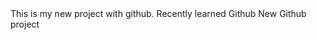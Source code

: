 <html>
<heading>
This is my new project with github.
</heading>
<body>
Recently learned Github
New Github project
</body>

</html>
